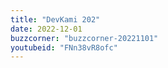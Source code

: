 ```yaml
---
title: "DevKami 202"
date: 2022-12-01
buzzcorner: "buzzcorner-20221101"
youtubeid: "FNn38vR8ofc"
---
```


